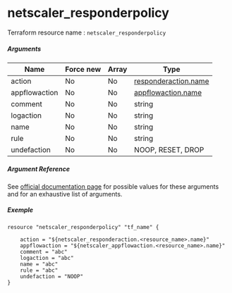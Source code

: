 # netscaler_responderpolicy

Terraform resource name : ```netscaler_responderpolicy```

##### Arguments

| Name | Force new | Array | Type |
|----|----|----|----|
|action|No|No|[responderaction.name](/doc/resources/responderaction.md)|
|appflowaction|No|No|[appflowaction.name](/doc/resources/appflowaction.md)|
|comment|No|No|string|
|logaction|No|No|string|
|name|No|No|string|
|rule|No|No|string|
|undefaction|No|No|NOOP, RESET, DROP|

##### Argument Reference

See [official documentation page](https://developer-docs.citrix.com/projects/netscaler-nitro-api/en/11.0/configuration/responder/responderpolicy/responderpolicy/) for possible values for these arguments and for an exhaustive list of arguments.

##### Exemple

```
resource "netscaler_responderpolicy" "tf_name" {

    action = "${netscaler_responderaction.<resource_name>.name}"
    appflowaction = "${netscaler_appflowaction.<resource_name>.name}"
    comment = "abc"
    logaction = "abc"
    name = "abc"
    rule = "abc"
    undefaction = "NOOP"
}
```

